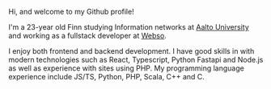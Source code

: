 Hi, and welcome to my Github profile!

I'm a 23-year old Finn studying Information networks at [Aalto University](https://www.aalto.fi/en) and working as a fullstack developer at [Webso](https://www.webso.fi).

I enjoy both frontend and backend development. I have good skills in with modern technologies such as React, Typescript, Python Fastapi and Node.js as well as experience with sites using PHP.
My programming language experience include JS/TS, Python, PHP, Scala, C++ and C.
